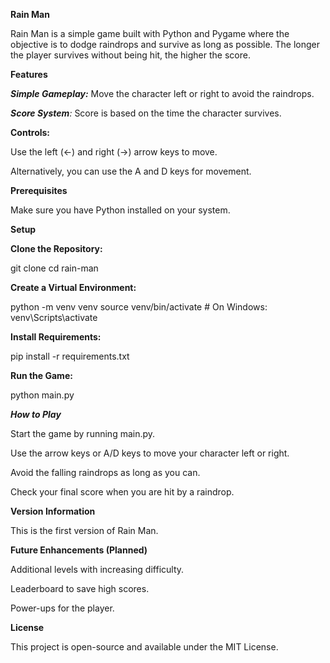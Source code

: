 **Rain Man**

Rain Man is a simple game built with Python and Pygame where the objective is to dodge raindrops and survive as long as possible. The longer the player survives without being hit, the higher the score.

**Features**

_**Simple Gameplay:**_ Move the character left or right to avoid the raindrops.

_**Score System**:_ Score is based on the time the character survives.

**Controls:**

Use the left (←) and right (→) arrow keys to move.

Alternatively, you can use the A and D keys for movement.

**Prerequisites**

Make sure you have Python installed on your system.

**Setup**

**Clone the Repository:**

git clone <repository-url>
cd rain-man

**Create a Virtual Environment:**

python -m venv venv
source venv/bin/activate   # On Windows: venv\Scripts\activate

**Install Requirements:**

pip install -r requirements.txt

**Run the Game:**

python main.py

_**How to Play**_

Start the game by running main.py.

Use the arrow keys or A/D keys to move your character left or right.

Avoid the falling raindrops as long as you can.

Check your final score when you are hit by a raindrop.

**Version Information**

This is the first version of Rain Man.

**Future Enhancements (Planned)**

Additional levels with increasing difficulty.

Leaderboard to save high scores.

Power-ups for the player.

**License**

This project is open-source and available under the MIT License.
